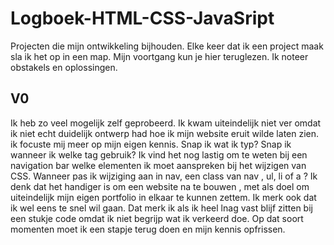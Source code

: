 # Logboek-HTML-CSS-JavaSript
Projecten die mijn ontwikkeling bijhouden.
Elke keer dat ik een project maak sla ik het op in een map.
Mijn voortgang kun je hier teruglezen. Ik noteer obstakels en oplossingen.

## V0
Ik heb zo veel mogelijk zelf geprobeerd. Ik kwam uiteindelijk niet ver omdat ik niet echt duidelijk ontwerp had hoe ik mijn website eruit wilde laten zien. ik focuste mij meer op mijn eigen kennis. Snap ik wat ik typ? Snap ik wanneer ik welke tag gebruik? Ik vind het nog lastig om te weten bij een navigation bar welke elementen ik moet aanspreken bij het wijzigen van CSS. Wanneer pas ik wijziging aan in nav, een class van nav , ul, li of a ?
Ik denk dat het handiger is om een website na te bouwen , met als doel om uiteindelijk mijn eigen portfolio in elkaar te kunnen zettem. Ik merk ook dat ik wel eens te snel wil gaan. Dat merk ik als ik heel lnag vast blijf zitten bij een stukje code omdat ik niet begrijp wat ik verkeerd doe. Op dat soort momenten moet ik een stapje terug doen en mijn kennis opfrissen.
